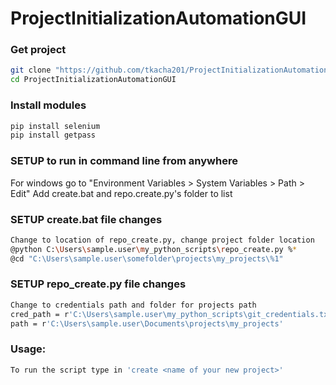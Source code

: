 # ProjectInitializationAutomationGUI

### Get project
```bash
git clone "https://github.com/tkacha201/ProjectInitializationAutomationGUI.git"
cd ProjectInitializationAutomationGUI
```


### Install modules
```bash
pip install selenium
pip install getpass
```

### SETUP to run in command line from anywhere

For windows go to "Environment Variables > System Variables > Path > Edit"
Add create.bat and repo.create.py's folder to list


### SETUP create.bat file changes
```bash
Change to location of repo_create.py, change project folder location
@python C:\Users\sample.user\my_python_scripts\repo_create.py %*
@cd "C:\Users\sample.user\somefolder\projects\my_projects\%1"
```


### SETUP repo_create.py file changes 
```bash
Change to credentials path and folder for projects path
cred_path = r'C:\Users\sample.user\my_python_scripts\git_credentials.txt'
path = r'C:\Users\sample.user\Documents\projects\my_projects'
```

### Usage:
```bash
To run the script type in 'create <name of your new project>'
```
